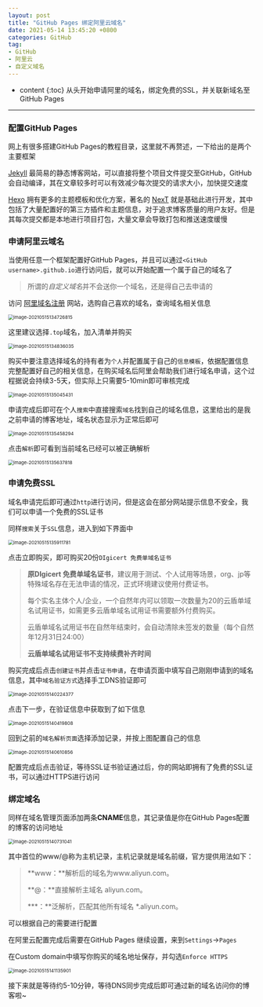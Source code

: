 ```yaml
---
layout: post
title: "GitHub Pages 绑定阿里云域名"
date: 2021-05-14 13:45:20 +0800
categories: GitHub
tag: 
- GitHub
- 阿里云
- 自定义域名
---
```


* content
{:toc}
从头开始申请阿里的域名，绑定免费的SSL，并关联新域名至GitHub Pages

------

<!-- ![](https://latex.codecogs.com/gif.latex?) -->

### 配置GitHub Pages

网上有很多搭建GitHub Pages的教程目录，这里就不再赘述，一下给出的是两个主要框架

[Jekyll](http://jekyllcn.com/) 最简易的静态博客网站，可以直接将整个项目文件提交至GitHub，GitHub会自动编译，其在文章较多时可以有效减少每次提交的请求大小，加快提交速度

[Hexo](https://hexo.io/zh-cn/) 拥有更多的主题模板和优化方案，著名的 [NexT](http://theme-next.iissnan.com/) 就是基础此进行开发，其中包括了大量配置好的第三方插件和主题信息，对于追求博客质量的用户友好。但是其每次提交都是本地进行项目打包，大量文章会导致打包和推送速度缓慢

### 申请阿里云域名

当使用任意一个框架配置好GitHub Pages，并且可以通过`<GitHub username>.github.io`进行访问后，就可以开始配置一个属于自己的域名了

> 所谓的*自定义域名*并不会送你一个域名，还是得自己去申请的

访问 [阿里域名注册](https://wanwang.aliyun.com/) 网站，选购自己喜欢的域名，查询域名相关信息

<img src="https://yumik-xy.oss-cn-qingdao.aliyuncs.com/img/20210515235412.png" alt="image-20210515134726815" style="zoom: 67%;" />

这里建议选择`.top`域名，加入清单并购买

<img src="https://yumik-xy.oss-cn-qingdao.aliyuncs.com/img/20210516000352.png" alt="image-20210515134836035" style="zoom: 67%;" />

购买中要注意选择域名的持有者为`个人`并配置属于自己的`信息模板`，依据配置信息完整配置好自己的相关信息，在购买域名后阿里会帮助我们进行域名申请，这个过程据说会持续3-5天，但实际上只需要5-10min即可审核完成

<img src="https://yumik-xy.oss-cn-qingdao.aliyuncs.com/img/20210516000359.png" alt="image-20210515135045431" style="zoom:67%;" />

申请完成后即可在个人`搜索`中直接搜索`域名`找到自己的域名信息，这里给出的是我之前申请的博客地址，域名状态显示为正常后即可

<img src="https://yumik-xy.oss-cn-qingdao.aliyuncs.com/img/20210516000403.png" alt="image-20210515135458294" style="zoom:67%;" />

点击`解析`即可看到当前域名已经可以被正确解析

<img src="https://yumik-xy.oss-cn-qingdao.aliyuncs.com/img/20210516000406.png" alt="image-20210515135637818" style="zoom:67%;" />

### 申请免费SSL

域名申请完后即可通过`http`进行访问，但是这会在部分网站提示信息不安全，我们可以申请一个免费的SSL证书

同样`搜索`关于`SSL`信息，进入到如下界面中

<img src="https://yumik-xy.oss-cn-qingdao.aliyuncs.com/img/20210516000410.png" alt="image-20210515135911781" style="zoom:67%;" />

点击立即购买，即可购买20份`DIgicert 免费单域名证书`

>**原DIgicert 免费单域名证书**，建议用于测试、个人试用等场景，org、jp等特殊域名存在无法申请的情况，正式环境建议使用付费证书。
>
>每个实名主体个人/企业，一个自然年内可以领取一次数量为20的云盾单域名试用证书，如需更多云盾单域名试用证书需要额外付费购买。
>
>云盾单域名试用证书在自然年结束时，会自动清除未签发的数量（每个自然年12月31日24:00）
>
>**云盾单域名试用证书不支持续费补齐时间**

购买完成后点击`创建证书`并点击`证书申请`，在申请页面中填写自己刚刚申请到的域名信息，其中`域名验证方式`选择手工DNS验证即可

<img src="https://yumik-xy.oss-cn-qingdao.aliyuncs.com/img/20210516000415.png" alt="image-20210515140224377" style="zoom:67%;" />

点击下一步，在验证信息中获取到了如下信息

<img src="https://yumik-xy.oss-cn-qingdao.aliyuncs.com/img/20210516001939.png" alt="image-20210515140419808" style="zoom:67%;" />



回到之前的`域名解析页面`选择添加记录，并按上图配置自己的信息

<img src="https://yumik-xy.oss-cn-qingdao.aliyuncs.com/img/20210516001935.png" alt="image-20210515140610856" style="zoom: 67%;" />

配置完成后点击验证，等待SSL证书验证通过后，你的网站即拥有了免费的SSL证书，可以通过HTTPS进行访问

### 绑定域名

同样在域名管理页面添加两条**CNAME**信息，其记录值是你在GitHub Pages配置的博客的访问地址		

<img src="https://yumik-xy.oss-cn-qingdao.aliyuncs.com/img/20210516001206.png" alt="image-20210515140731041" style="zoom:67%;" />

其中首位的www/@称为主机记录，主机记录就是域名前缀，官方提供用法如下：

> **www：**解析后的域名为www.aliyun.com。
>
> **@：**直接解析主域名 aliyun.com。
>
> ***：**泛解析，匹配其他所有域名 *.aliyun.com。

可以根据自己的需要进行配置



在阿里云配置完成后需要在GitHub Pages 继续设置，来到`Settings`->`Pages`

在Custom domain中填写你购买的域名地址保存，并勾选`Enforce HTTPS`

<img src="https://yumik-xy.oss-cn-qingdao.aliyuncs.com/img/20210516001200.png" alt="image-20210515141135901" style="zoom:67%;" />

接下来就是等待约5-10分钟，等待DNS同步完成后即可通过新的域名访问你的博客啦~
